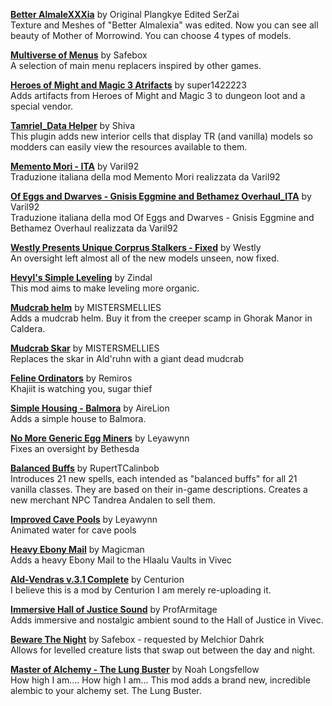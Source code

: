 [**Better AlmaleXXXia**](https://www.nexusmods.com/morrowind/mods/52156) by Original Plangkye Edited SerZai  
Texture and Meshes of "Better Almalexia" was edited. Now you can see all beauty of Mother of Morrowind. You can choose 4 types of models.  

[**Multiverse of Menus**](https://www.nexusmods.com/morrowind/mods/52155) by Safebox  
A selection of main menu replacers inspired by other games.  

[**Heroes of Might and Magic 3 Atrifacts**](https://www.nexusmods.com/morrowind/mods/52154) by super1422223  
Adds artifacts from Heroes of Might and Magic 3 to dungeon loot and a special vendor.  

[**Tamriel_Data Helper**](https://www.nexusmods.com/morrowind/mods/52153) by Shiva  
This plugin adds new interior cells that display TR (and vanilla) models so modders can easily view the resources available to them.  

[**Memento Mori - ITA**](https://www.nexusmods.com/morrowind/mods/52149) by Varil92  
Traduzione italiana della mod Memento Mori realizzata da Varil92  

[**Of Eggs and Dwarves - Gnisis Eggmine and Bethamez Overhaul_ITA**](https://www.nexusmods.com/morrowind/mods/52150) by Varil92  
Traduzione italiana della mod Of Eggs and Dwarves - Gnisis Eggmine and Bethamez Overhaul realizzata da Varil92  

[**Westly Presents Unique Corprus Stalkers - Fixed**](https://www.nexusmods.com/morrowind/mods/52152) by Westly  
An oversight left almost all of the new models unseen, now fixed.  

[**Hevyl's Simple Leveling**](https://www.nexusmods.com/morrowind/mods/52151) by Zindal  
This mod aims to make leveling more organic.  

[**Mudcrab helm**](https://www.nexusmods.com/morrowind/mods/52148) by MISTERSMELLIES  
Adds a mudcrab helm. Buy it from the creeper scamp in Ghorak Manor in Caldera.  

[**Mudcrab Skar**](https://www.nexusmods.com/morrowind/mods/52147) by MISTERSMELLIES  
Replaces the skar in Ald'ruhn with a giant dead mudcrab  

[**Feline Ordinators**](https://www.nexusmods.com/morrowind/mods/52146) by Remiros  
Khajiit is watching you, sugar thief  

[**Simple Housing - Balmora**](https://www.nexusmods.com/morrowind/mods/52145) by AireLion  
Adds a simple house to Balmora.  

[**No More Generic Egg Miners**](https://www.nexusmods.com/morrowind/mods/52144) by Leyawynn  
Fixes an oversight by Bethesda  

[**Balanced Buffs**](https://www.nexusmods.com/morrowind/mods/52143) by RupertTCalinbob  
Introduces 21 new spells, each intended as "balanced buffs" for all 21 vanilla classes. They are based on their in-game descriptions. Creates a new merchant NPC Tandrea Andalen to sell them.  

[**Improved Cave Pools**](https://www.nexusmods.com/morrowind/mods/52142) by Leyawynn  
Animated water for cave pools  

[**Heavy Ebony Mail**](https://www.nexusmods.com/morrowind/mods/52141) by Magicman  
Adds a heavy Ebony Mail to the Hlaalu Vaults in Vivec  

[**Ald-Vendras v.3.1 Complete**](https://www.nexusmods.com/morrowind/mods/52140) by Centurion  
I believe this is a mod by Centurion I am merely re-uploading it.  

[**Immersive Hall of Justice Sound**](https://www.nexusmods.com/morrowind/mods/52139) by ProfArmitage  
Adds immersive and nostalgic ambient sound to the Hall of Justice in Vivec.  

[**Beware The Night**](https://www.nexusmods.com/morrowind/mods/52138) by Safebox - requested by Melchior Dahrk  
Allows for levelled creature lists that swap out between the day and night.  

[**Master of Alchemy - The Lung Buster**](https://www.nexusmods.com/morrowind/mods/52137) by Noah Longsfellow  
How high I am.... How high I am... This mod adds a brand new, incredible alembic to your alchemy set. The Lung Buster.  

